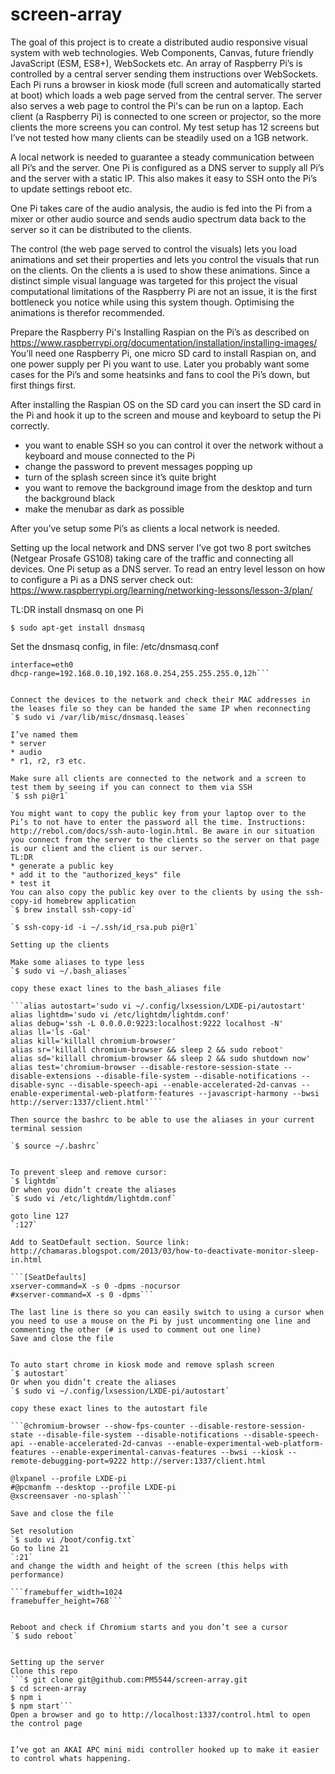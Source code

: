 # screen-array

The goal of this project is to create a distributed audio responsive visual system with web technologies. Web Components, Canvas, future friendly JavaScript (ESM, ES8+), WebSockets etc. An array of Raspberry Pi’s is controlled by a central server sending them instructions over WebSockets. Each Pi runs a browser in kiosk mode (full screen and automatically started at boot) which loads a web page served from the central server.
The server also serves a web page to control the Pi's can be run on a laptop.
Each client (a Raspberry Pi) is connected to one screen or projector, so the more clients the more screens you can control.
My test setup has 12 screens but I’ve not tested how many clients can be steadily used on a 1GB network.

A local network is needed to guarantee a steady communication between all Pi’s and the server. One Pi is configured as a DNS server to supply all Pi’s and the server with a static IP. This also makes it easy to SSH onto the Pi’s to update settings reboot etc.

One Pi takes care of the audio analysis, the audio is fed into the Pi from a mixer or other audio source and sends audio spectrum data back to the server so it can be distributed to the clients.

The control (the web page served to control the visuals) lets you load animations and set their properties and lets you control the visuals that run on the clients.
On the clients a <canvas> is used to show these animations.
Since a distinct simple visual language was targeted for this project the visual computational limitations of the Raspberry Pi are not an issue, it is the first bottleneck you notice while using this system though. Optimising the animations is therefor recommended.

Prepare the Raspberry Pi's
Installing Raspian on the Pi’s as described on https://www.raspberrypi.org/documentation/installation/installing-images/
You’ll need one Raspberry Pi, one micro SD card to install Raspian on, and one power supply per Pi you want to use. Later you probably want some cases for the Pi’s and some heatsinks and fans to cool the Pi’s down, but first things first.

After installing the Raspian OS on the SD card you can insert the SD card in the Pi and hook it up to the screen and mouse and keyboard to setup the Pi correctly.
* you want to enable SSH so you can control it over the network without a keyboard and mouse connected to the Pi
* change the password to prevent messages popping up
* turn of the splash screen since it’s quite bright
* you want to remove the background image from the desktop and turn the background black
* make the menubar as dark as possible

After you’ve setup some Pi’s as clients a local network is needed.

Setting up the local network and DNS server
I’ve got two 8 port switches (Netgear Prosafe GS108) taking care of the traffic and connecting all devices.
One Pi setup as a DNS server. To read an entry level lesson on how to configure a Pi as a DNS server check out: https://www.raspberrypi.org/learning/networking-lessons/lesson-3/plan/

TL:DR
install dnsmasq on one Pi

`$ sudo apt-get install dnsmasq`

Set the dnsmasq config, in file: /etc/dnsmasq.conf

```read-ethers
interface=eth0
dhcp-range=192.168.0.10,192.168.0.254,255.255.255.0,12h```


Connect the devices to the network and check their MAC addresses in the leases file so they can be handed the same IP when reconnecting
`$ sudo vi /var/lib/misc/dnsmasq.leases`

I’ve named them
* server
* audio
* r1, r2, r3 etc.

Make sure all clients are connected to the network and a screen to test them by seeing if you can connect to them via SSH
`$ ssh pi@r1`

You might want to copy the public key from your laptop over to the Pi’s to not have to enter the password all the time. Instructions: http://rebol.com/docs/ssh-auto-login.html. Be aware in our situation you connect from the server to the clients so the server on that page is our client and the client is our server.
TL:DR
* generate a public key
* add it to the "authorized_keys" file
* test it
You can also copy the public key over to the clients by using the ssh-copy-id homebrew application
`$ brew install ssh-copy-id`

`$ ssh-copy-id -i ~/.ssh/id_rsa.pub pi@r1`

Setting up the clients

Make some aliases to type less
`$ sudo vi ~/.bash_aliases`

copy these exact lines to the bash_aliases file

```alias autostart='sudo vi ~/.config/lxsession/LXDE-pi/autostart'
alias lightdm='sudo vi /etc/lightdm/lightdm.conf'
alias debug='ssh -L 0.0.0.0:9223:localhost:9222 localhost -N'
alias ll='ls -Gal'
alias kill='killall chromium-browser'
alias sr='killall chromium-browser && sleep 2 && sudo reboot'
alias sd='killall chromium-browser && sleep 2 && sudo shutdown now'
alias test='chromium-browser --disable-restore-session-state --disable-extensions --disable-file-system --disable-notifications --disable-sync --disable-speech-api --enable-accelerated-2d-canvas --enable-experimental-web-platform-features --javascript-harmony --bwsi http://server:1337/client.html'```

Then source the bashrc to be able to use the aliases in your current terminal session

`$ source ~/.bashrc`


To prevent sleep and remove cursor:
`$ lightdm`
Or when you didn’t create the aliases
`$ sudo vi /etc/lightdm/lightdm.conf`

goto line 127
`:127`

Add to SeatDefault section. Source link: http://chamaras.blogspot.com/2013/03/how-to-deactivate-monitor-sleep-in.html

```[SeatDefaults]
xserver-command=X -s 0 -dpms -nocursor
#xserver-command=X -s 0 -dpms```

The last line is there so you can easily switch to using a cursor when you need to use a mouse on the Pi by just uncommenting one line and commenting the other (# is used to comment out one line)
Save and close the file


To auto start chrome in kiosk mode and remove splash screen
`$ autostart`
Or when you didn’t create the aliases
`$ sudo vi ~/.config/lxsession/LXDE-pi/autostart`

copy these exact lines to the autostart file

```@chromium-browser --show-fps-counter --disable-restore-session-state --disable-file-system --disable-notifications --disable-speech-api --enable-accelerated-2d-canvas --enable-experimental-web-platform-features --enable-experimental-canvas-features --bwsi --kiosk --remote-debugging-port=9222 http://server:1337/client.html

@lxpanel --profile LXDE-pi
#@pcmanfm --desktop --profile LXDE-pi
@xscreensaver -no-splash```

Save and close the file

Set resolution
`$ sudo vi /boot/config.txt`
Go to line 21
`:21`
and change the width and height of the screen (this helps with performance)

```framebuffer_width=1024
framebuffer_height=768```


Reboot and check if Chromium starts and you don’t see a cursor
`$ sudo reboot`


Setting up the server
Clone this repo 
```$ git clone git@github.com:PM5544/screen-array.git
$ cd screen-array
$ npm i
$ npm start```
Open a browser and go to http://localhost:1337/control.html to open the control page


I’ve got an AKAI APC mini midi controller hooked up to make it easier to control whats happening.
